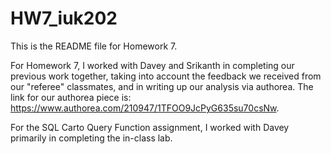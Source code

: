 # HW7_iuk202

This is the README file for Homework 7.

For Homework 7, I worked with Davey and Srikanth in completing our previous work together, taking into account the feedback we received from our "referee" classmates, and in writing up our analysis via authorea. The link for our authorea piece is: https://www.authorea.com/210947/1TFOO9JcPyG635su70csNw.

For the SQL Carto Query Function assignment, I worked with Davey primarily in completing the in-class lab.
